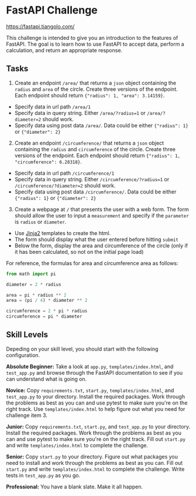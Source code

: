 # FastAPI Challenge

https://fastapi.tiangolo.com/

This challenge is intended to give you an introduction to the features of FastAPI.
The goal is to learn how to use FastAPI to accept data, perform a calculation, and return an appropriate response.

## Tasks

1. Create an endpoint `/area/` that returns a `json` object containing the `radius` and `area` of the circle. Create three versions of the endpoint. Each endpoint should return `{"radius": 1, "area": 3.14159}`.
  - Specify data in url path `/area/1`
  - Specify data in query string. Either `/area/?radius=1` or `/area/?diameter=2` should work.
  - Specify data using post data `/area/`. Data could be either `{"radius": 1}` or `{"diameter": 2}`
2. Create an endpoint `/circumference/` that returns a `json` object containing the `radius` and `circumference` of the circle. Create three versions of the endpoint. Each endpoint should return `{"radius": 1, "circumference": 6.28318}`.
  - Specify data in url path `/circumference/1`
  - Specify data in query string. Either `/circumference/?radius=1` or `/circumference/?diameter=2` should work.
  - Specify data using post data `/circumference/`. Data could be either `{"radius": 1}` or `{"diameter": 2}`
3. Create a webpage at `/` that presents the user with a web form. The form should allow the user to input a `measurement` and specify if the `parameter` is `radius` or `diameter`.
  - Use [Jinja2](https://jinja.palletsprojects.com/) templates to create the html.
  - The form should display what the user entered before hitting `submit`
  - Below the form, display the area and circumference of the circle (only if it has been calculated, so not on the initial page load)

For reference, the formulas for area and circumference area as follows:

```python
from math import pi

diameter = 2 * radius

area = pi * radius ** 2
area = (pi / 4) * diameter ** 2

circumference = 2 * pi * radius
circumference = pi * diameter
```

## Skill Levels

Depeding on your skill level, you should start with the following configuration.

**Absolute Beginner:**
Take a look at `app.py`, `templates/index.html`, and `test_app.py` and browse through the FastAPI documentation to see if you can understand what is going on.

**Novice:**
Copy `requirements.txt`, `start.py`, `templates/index.html`, and `test_app.py` to your directory. Install the required packages. Work through the problems as best as you can and use pytest to make sure you're on the right track. Use `templates/index.html` to help figure out what you need for challenge item 3.

**Junior:**
Copy `requirements.txt`, `start.py`, and `test_app.py` to your directory. Install the required packages. Work through the problems as best as you can and use pytest to make sure you're on the right track. Fill out `start.py` and write `templates/index.html` to complete the challenge.

**Senior:**
Copy `start.py` to your directory. Figure out what packages you need to install and work through the problems as best as you can. Fill out `start.py` and write `templates/index.html` to complete the challenge. Write tests in `test_app.py` as you go.

**Professional:**
You have a blank slate. Make it all happen.
